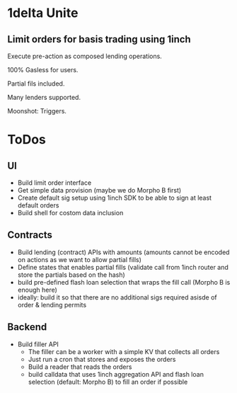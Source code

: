 # 1delta Unite

## Limit orders for basis trading using 1inch

Execute pre-action as composed lending operations.

100% Gasless for users.

Partial fils included.

Many lenders supported.

Moonshot: Triggers.

# ToDos

## UI
- Build limit order interface
- Get simple data provision (maybe we do Morpho B first)
- Create default sig setup using 1inch SDK to be able to sign at least default orders
- Build shell for costom data inclusion

## Contracts
- Build lending (contract) APIs with amounts (amounts cannot be encoded on actions as we want to allow partial fills)
- Define states that enables partial fills (validate call from 1inch router and store the partials based on the hash)
- build pre-defined flash loan selection that wraps the fill call (Morpho B is enough here)
- ideally: build it so that there are no additional sigs required asisde of order & lending permits

## Backend
- Build filler API
   - The filler can be a worker  with a simple KV that collects all orders
   - Just run a cron that stores and exposes the orders
   - Build a reader that reads the orders
   - build calldata that uses 1inch aggregation API and flash loan selection (default: Morpho B) to fill an order if possible
